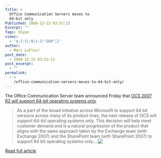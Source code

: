 ```yaml
---
Title: >
  Office Communication Servers moves to
  64-bit only
Published: 2008-12-23 03:52:13
Excerpt: ""
Tags: Skype
views:
  - 'a:1:{i:0;s:3:"269";}'
author:
  - Marc LaFleur
post_date:
  - 2008-12-23 03:52:13
post_excerpt:
  - ""
permalink:
  - >
    /office-communication-servers-moves-to-64-bit-only/
---
```

<p></p>  <p>The Office Communication Server team announced Friday that <a href="http://communicationsserverteam.com/archive/2008/08/29/246.aspx" target="_blank">OCS 2007 R2 will support 64-bit operating systems only</a>.</p>  <blockquote>   <p>As a part of the broad initiative across Microsoft to support 64 bit versions across many of its product lines, the next release of OCS will support 64-bit operating systems only. This decision will help meet customer demand and is a natural progression of the product that aligns with the same approach taken by the Exchange team (with Exchange 2007) and the SharePoint team (with SharePoint 2007) to support 64 bit operating systems only.<span>...<a href="http://gotspeech.net/blogs/speakingfromtheedge/archive/2008/09/02/office-communication-servers-moves-to-64-bit-only.aspx"><img style="vertical-align: text-top" src="http://www.blogblog.com/rounders2/icon_arrow.gif" border="0" /></a></span></p> </blockquote>  <p></p>  <p><a href="http://gotspeech.net/blogs/speakingfromtheedge/archive/2008/09/02/office-communication-servers-moves-to-64-bit-only.aspx">Read full article</a></p>